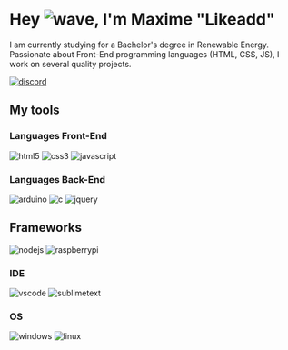 # Hey ![wave], I'm Maxime "Likeadd"

I am currently studying for a Bachelor's degree in Renewable Energy. Passionate about Front-End programming languages (HTML, CSS, JS), I work on several quality projects.

[![discord]](https://discord.com/users/230719532073746432)
## My tools

### Languages Front-End
![html5] ![css3] ![javascript]

### Languages Back-End
![arduino] ![c] ![jquery]

## Frameworks
![nodejs] ![raspberrypi]

### IDE
![vscode] ![sublimetext]

### OS
![windows] ![linux]


<!-- Icons -->
[wave]: https://cdn.jsdelivr.net/gh/Readme-Workflows/Readme-Icons@1.1.0/icons/gifs/wave.gif

<!-- Badges -->
[issueOpened]: https://cdn.jsdelivr.net/gh/Readme-Workflows/Readme-Icons@main/icons/octicons/IssueOpened.svg
[issueClosed]: https://cdn.jsdelivr.net/gh/Readme-Workflows/Readme-Icons@main/icons/octicons/IssueClosed.svg

[prOpened]: https://cdn.jsdelivr.net/gh/Readme-Workflows/Readme-Icons@main/icons/octicons/PullRequestOpened.svg
[prClosed]: https://cdn.jsdelivr.net/gh/Readme-Workflows/Readme-Icons@main/icons/octicons/PullRequestClosed.svg
[prMerged]: https://cdn.jsdelivr.net/gh/Readme-Workflows/Readme-Icons@main/icons/octicons/PullRequestMerged.svg

[comment]: https://cdn.jsdelivr.net/gh/Readme-Workflows/Readme-Icons@main/icons/octicons/Comment.svg

[changesRequested]: https://cdn.jsdelivr.net/gh/Readme-Workflows/Readme-Icons@main/icons/octicons/RequestedChanges.svg
[approved]: https://cdn.jsdelivr.net/gh/Readme-Workflows/Readme-Icons@main/icons/octicons/ApprovedChanges.svg

[repoCreated]: https://cdn.jsdelivr.net/gh/Readme-Workflows/Readme-Icons@main/icons/octicons/Repository.svg
[newRelease]: https://cdn.jsdelivr.net/gh/Readme-Workflows/Readme-Icons@main/icons/octicons/Release.svg
[star]: https://cdn.jsdelivr.net/gh/Readme-Workflows/Readme-Icons@main/icons/octicons/StarredRepository.svg
[wiki]: https://cdn.jsdelivr.net/gh/Readme-Workflows/Readme-Icons@main/icons/octicons/Wiki.svg
[fork]: https://cdn.jsdelivr.net/gh/Readme-Workflows/Readme-Icons@main/icons/octicons/ForkedRepository.svg
[people]: https://cdn.jsdelivr.net/gh/Readme-Workflows/Readme-Icons@main/icons/octicons/People.svg

<!-- Meta Badge -->
[junit5]: https://img.shields.io/badge/JUnit5-323330?style=for-the-badge&logo=junit5

<!--- https://github.com/alexandresanlim/Badges4-README.md-Profile#-group- -->
[discord]: https://img.shields.io/badge/Discord-323330?style=for-the-badge&logo=discord

<!--- https://github.com/alexandresanlim/Badges4-README.md-Profile#-languages- -->
[java]: https://img.shields.io/badge/Java-323330?style=for-the-badge&logo=java
[php]: https://img.shields.io/badge/PHP-323330?style=for-the-badge&logo=php
[javascript]: https://img.shields.io/badge/JavaScript-323330?style=for-the-badge&logo=javascript
[html5]: https://img.shields.io/badge/HTML5-323330?style=for-the-badge&logo=html5
[css3]: https://img.shields.io/badge/CSS3-323330?style=for-the-badge&logo=css3
[c]: https://img.shields.io/badge/C-00599C?style=for-the-badge&logo=c&logoColor=white

<!--- https://github.com/alexandresanlim/Badges4-README.md-Profile#-frameworks- -->
[nodejs]: https://img.shields.io/badge/Node.js-339933?style=for-the-badge&logo=nodedotjs&logoColor=white
[npm]: https://img.shields.io/badge/npm-CB3837?style=for-the-badge&logo=npm&logoColor=white
[raspberrypi]: https://img.shields.io/badge/RASPBERRY%20PI-C51A4A.svg?&style=for-the-badge&logo=raspberry%20pi&logoColor=white
[tailwindcss]: https://img.shields.io/badge/Tailwind_CSS-38B2AC?style=for-the-badge&logo=tailwind-css&logoColor=white
[jquery]: https://img.shields.io/badge/jQuery-0769AD?style=for-the-badge&logo=jquery&logoColor=white
[arduino]: https://img.shields.io/badge/Arduino_IDE-00979D?style=for-the-badge&logo=arduino&logoColor=white

<!--- https://github.com/alexandresanlim/Badges4-README.md-Profile#-cloud-  -->
[digitalocean]: https://img.shields.io/badge/Digital_Ocean-0080FF?style=for-the-badge&logo=DigitalOcean&logoColor=white

<!--- https://github.com/alexandresanlim/Badges4-README.md-Profile#-os- -->
[windows]: https://img.shields.io/badge/Windows-0078D6?style=for-the-badge&logo=windows&logoColor=white
[linux]: https://img.shields.io/badge/Linux-FCC624?style=for-the-badge&logo=linux&logoColor=black

<!--- https://github.com/alexandresanlim/Badges4-README.md-Profile#-ide- -->
[vscode]: https://img.shields.io/badge/Visual_Studio_Code-0078D4?style=for-the-badge&logo=visual%20studio%20code&logoColor=white
[sublimetext]: https://img.shields.io/badge/sublime_text-%23575757.svg?&style=for-the-badge&logo=sublime-text&logoColor=important
